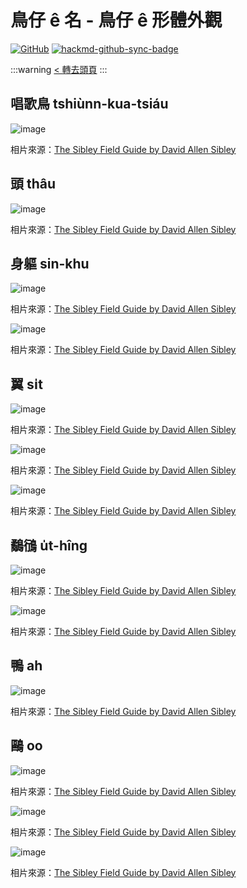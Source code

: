 # 鳥仔 ê 名 - 鳥仔 ê 形體外觀

[![GitHub](https://img.shields.io/badge/GitHub-black?logo=github)](https://github.com/siansiansu/tsiau-a-e-mia)
[![hackmd-github-sync-badge](https://hackmd.io/jF7KDGz8Qg-AZ8O-r2n4OQ/badge)](https://hackmd.io/jF7KDGz8Qg-AZ8O-r2n4OQ)

:::warning
[< 轉去頭頁](https://hackmd.io/@siansiansu/Hy4VzNvha)
:::

## 唱歌鳥 tshiùnn-kua-tsiáu

![image](https://github.com/siansiansu/tsiau-a-e-mia/assets/33391637/aa6b88bc-8105-450f-ab27-8878db56d7cb)

相片來源：[The Sibley Field Guide by David Allen Sibley](https://www.audubon.org/marketplace/sibley-field-guides)

## 頭 thâu

![image](https://github.com/siansiansu/tsiau-a-e-mia/assets/33391637/78b2f185-8e40-42b5-9c7d-34995646bba3)

相片來源：[The Sibley Field Guide by David Allen Sibley](https://www.audubon.org/marketplace/sibley-field-guides)

## 身軀 sin-khu

![image](https://github.com/siansiansu/tsiau-a-e-mia/assets/33391637/d4a07a6a-cbc5-401e-ba80-dd80050b3b92)

相片來源：[The Sibley Field Guide by David Allen Sibley](https://www.audubon.org/marketplace/sibley-field-guides)

![image](https://github.com/siansiansu/tsiau-a-e-mia/assets/33391637/107fe2d7-3fba-4328-b68c-e5b5ed512890)

相片來源：[The Sibley Field Guide by David Allen Sibley](https://www.audubon.org/marketplace/sibley-field-guides)

## 翼 si̍t

![image](https://github.com/siansiansu/tsiau-a-e-mia/assets/33391637/9c0cc8ea-25c2-48f1-bd5e-151685ced6f7)

相片來源：[The Sibley Field Guide by David Allen Sibley](https://www.audubon.org/marketplace/sibley-field-guides)

![image](https://github.com/siansiansu/tsiau-a-e-mia/assets/33391637/f40e5034-d70b-4eda-b491-1d498b81cb3a)

相片來源：[The Sibley Field Guide by David Allen Sibley](https://www.audubon.org/marketplace/sibley-field-guides)

![image](https://github.com/siansiansu/tsiau-a-e-mia/assets/33391637/e543800b-d9df-4a9a-b49a-bb7ee89b1f28)

相片來源：[The Sibley Field Guide by David Allen Sibley](https://www.audubon.org/marketplace/sibley-field-guides)

## 鷸鴴 u̍t-hîng

![image](https://github.com/siansiansu/tsiau-a-e-mia/assets/33391637/7dd7c10c-be7b-4f78-a13f-b2a4fafb7be0)

相片來源：[The Sibley Field Guide by David Allen Sibley](https://www.audubon.org/marketplace/sibley-field-guides)

![image](https://github.com/siansiansu/tsiau-a-e-mia/assets/33391637/e9c3a41d-15bb-40df-8923-a4b41aec511f)

相片來源：[The Sibley Field Guide by David Allen Sibley](https://www.audubon.org/marketplace/sibley-field-guides)

## 鴨 ah

![image](https://github.com/siansiansu/tsiau-a-e-mia/assets/33391637/cc8ae1c2-8792-475c-8cb7-6b987d5e3ed8)

相片來源：[The Sibley Field Guide by David Allen Sibley](https://www.audubon.org/marketplace/sibley-field-guides)

## 鷗 oo

![image](https://github.com/siansiansu/tsiau-a-e-mia/assets/33391637/ad5d8470-afb6-4fc5-9b5c-8bf4ae9ced73)

相片來源：[The Sibley Field Guide by David Allen Sibley](https://www.audubon.org/marketplace/sibley-field-guides)

![image](https://github.com/siansiansu/tsiau-a-e-mia/assets/33391637/3ad3815a-62d1-49b9-8261-24ba60e79872)

相片來源：[The Sibley Field Guide by David Allen Sibley](https://www.audubon.org/marketplace/sibley-field-guides)

![image](https://github.com/siansiansu/tsiau-a-e-mia/assets/33391637/bf030ada-7827-4b38-829c-e82d2d5ea9e4)

相片來源：[The Sibley Field Guide by David Allen Sibley](https://www.audubon.org/marketplace/sibley-field-guides)
